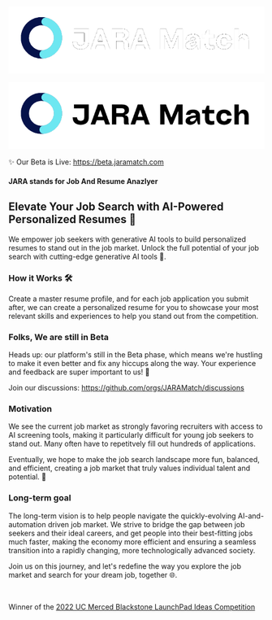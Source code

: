 
![JARA Logo](https://raw.githubusercontent.com/JARAMatch/.github/main/profile/resources/jara-logo-white.png#gh-dark-mode-only)

![JARA Logo Light](https://raw.githubusercontent.com/JARAMatch/.github/main/profile/resources/jara-logo.png#gh-light-mode-only)

✨ Our Beta is Live: https://beta.jaramatch.com

#### JARA stands for Job And Resume Anazlyer

## Elevate Your Job Search with AI-Powered Personalized Resumes 🎯

We empower job seekers with generative AI tools to build personalized resumes to stand out in the job market. Unlock the full potential of your job search with cutting-edge generative AI tools 🤖.

### How it Works 🛠️
Create a master resume profile, and for each job application you submit after, we can create a personalized resume for you to showcase your most relevant skills and experiences to help you stand out from the competition.

### Folks, We are still in Beta
Heads up: our platform's still in the Beta phase, which means we're hustling to make it even better and fix any hiccups along the way. Your experience and feedback are super important to us! 🌟

Join our discussions: https://github.com/orgs/JARAMatch/discussions

### Motivation
We see the current job market as strongly favoring recruiters with access to AI screening tools, making it particularly difficult for young job seekers to stand out. Many often have to repetitvely fill out hundreds of applications.

Eventually, we hope to make the job search landscape more fun, balanced, and efficient, creating a job market that truly values individual talent and potential. 💪

### Long-term goal 
The long-term vision is to help people navigate the quickly-evolving AI-and-automation driven job market. We strive to bridge the gap between job seekers and their ideal careers, and get people into their best-fitting jobs much faster, making the economy more efficient and ensuring a seamless transition into a rapidly changing, more technologically advanced society. 

Join us on this journey, and let's redefine the way you explore the job market and search for your dream job, together 🌐.

<br />

Winner of the [2022 UC Merced Blackstone LaunchPad Ideas Competition](https://competitions.startuptree.co/event/s/WuP5qqv8iHMRcNJ4W33Z2n/2022-Blackstone-LaunchPad-by-StartupTree-Ideas-Competition---UC-Merced)
